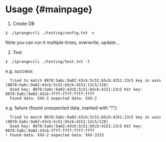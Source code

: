 # Usage {#mainpage}
1) Create DB
```
$ ./iprangercli ./testing/config.txt -c
```

Note you can run it multiple times, overwrite, update...

2) Test
```
$ ./iprangercli ./testing/test.txt -t
```
e.g. success:

```
  Tried to match 8078:5a6c:9a02:43cb:5c51:b5cb:4151:13c5 key in vain (8078:5a6c:9a02:43cb:5c51:b5cb:4151:13c5/128)
  Used key: 8078:5a6c:9a02:43cb:5c51:b5cb:4151:13c5 Hit key: 8078:5a6c:9a02:43cb:ffff:ffff:ffff:ffff
  Found data: XXX-2 expected data: XXX-2
```

e.g. failure (found unexpected data, marked with "!"):

```
  Tried to match 8078:5a6c:9a02:43cb:5c51:b5cb:4151:13c5 key in vain (8078:5a6c:9a02:43cb:5c51:b5cb:4151:13c5/128)
  Used key: 8078:5a6c:9a02:43cb:5c51:b5cb:4151:13c5 Hit key: 8078:5a6c:9a02:43cb:ffff:ffff:ffff:ffff
! Found data: XXX-2 expected data: XXX-3333
```
